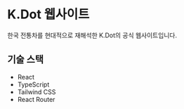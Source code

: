 # K.Dot 웹사이트

한국 전통차를 현대적으로 재해석한 K.Dot의 공식 웹사이트입니다.

## 기술 스택

- React
- TypeScript
- Tailwind CSS
- React Router
